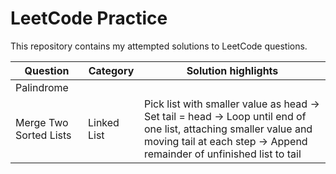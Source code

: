 # LeetCode Practice

This repository contains my attempted solutions to LeetCode questions.

| Question | Category | Solution highlights |
| -------- | -------- | ------------------- |
| Palindrome | |
| Merge Two Sorted Lists | Linked List | Pick list with smaller value as head -> Set tail = head -> Loop until end of one list, attaching smaller value and moving tail at each step -> Append remainder of unfinished list to tail |

